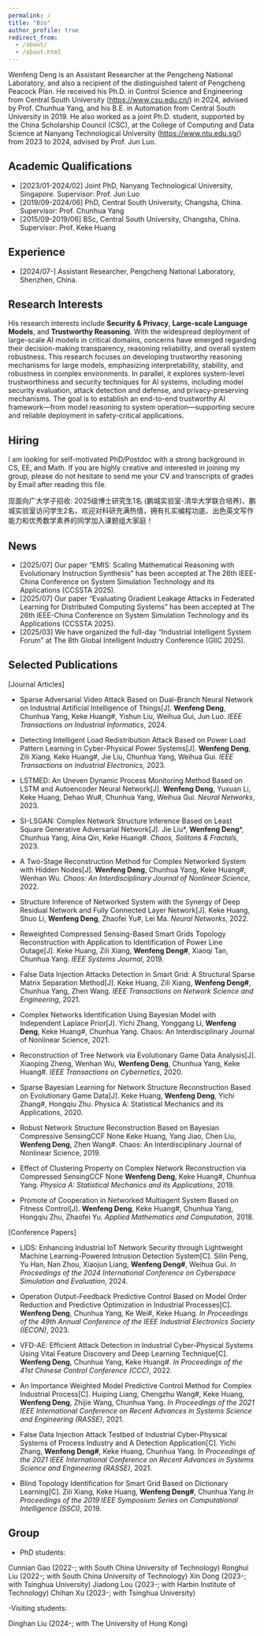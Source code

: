 ```yaml
---
permalink: /
title: "Bio"
author_profile: true
redirect_from: 
  - /about/
  - /about.html
---
```


Wenfeng Deng is an Assistant Researcher at the Pengcheng National Laboratory, and also a recipient of the distinguished talent of Pengcheng Peacock Plan. He received his Ph.D. in Control Science and Engineering from Central South University (https://www.csu.edu.cn/) in 2024, advised by Prof. Chunhua Yang, and his B.E. in Automation from Central South University in 2019. He also worked as a joint Ph.D. student, supported by the China Scholarship Council (CSC), at the College of Computing and Data Science at Nanyang Technological University (https://www.ntu.edu.sg/) from 2023 to 2024, advised by Prof. Jun Luo.

**Academic Qualifications**
------
- [2023/01-2024/02] Joint PhD, Nanyang Technological University, Singapore. Supervisor: Prof. Jun Luo
- [2019/09-2024/06] PhD, Central South University, Changsha, China. Supervisor: Prof. Chunhua Yang
- [2015/09-2019/06] BSc, Central South University, Changsha, China. Supervisor: Prof. Keke Huang

**Experience**
------
- [2024/07-] Assistant Researcher, Pengcheng National Laboratory, Shenzhen, China.

**Research Interests**
------
His research interests include **Security & Privacy**, **Large-scale Language Models**, and **Trustworthy Reasoning**. With the widespread deployment of large-scale AI models in critical domains, concerns have emerged regarding their decision-making transparency, reasoning reliability, and overall system robustness. This research focuses on developing trustworthy reasoning mechanisms for large models, emphasizing interpretability, stability, and robustness in complex environments. In parallel, it explores system-level trustworthiness and security techniques for AI systems, including model security evaluation, attack detection and defense, and privacy-preserving mechanisms. The goal is to establish an end-to-end trustworthy AI framework—from model reasoning to system operation—supporting secure and reliable deployment in safety-critical applications.

**Hiring**
------
I am looking for self-motivated PhD/Postdoc with a strong background in CS, EE, and Math. If you are highly creative and interested in joining my group, please do not hesitate to send me your CV and transcripts of grades by Email after reading this file.

现面向广大学子招收: 2025级博士研究生1名 (鹏城实验室-清华大学联合培养)、鹏城实验室访问学生2名，欢迎对科研充满热情，拥有扎实编程功底、出色英文写作能力和优秀数学素养的同学加入课题组大家庭！

**News**
------
- [2025/07] Our paper “EMIS: Scaling Mathematical Reasoning with Evolutionary Instruction Synthesis” has been accepted at The 26th IEEE-China Conference on System Simulation Technology and its Applications (CCSSTA 2025).
- [2025/07] Our paper “Evaluating Gradient Leakage Attacks in Federated Learning for Distributed Computing Systems” has been accepted at The 26th IEEE-China Conference on System Simulation Technology and its Applications (CCSSTA 2025).
- [2025/03] We have organized the full-day “Industrial Intelligent System Forum” at The 8th Global Intelligent Industry Conference (GIIC 2025).

**Selected Publications**
------
[Journal Articles]
- Sparse Adversarial Video Attack Based on Dual-Branch Neural Network on Industrial Artificial Intelligence of Things[J].
  **Wenfeng Deng**, Chunhua Yang, Keke Huang#, Yishun Liu, Weihua Gui, Jun Luo.
  _IEEE Transactions on Industrial Informatics_, 2024.

- Detecting Intelligent Load Redistribution Attack Based on Power Load Pattern Learning in Cyber-Physical Power Systems[J].
  **Wenfeng Deng**, Zili Xiang, Keke Huang#, Jie Liu, Chunhua Yang, Weihua Gui.
  _IEEE Transactions on Industrial Electronics_, 2023.

- LSTMED: An Uneven Dynamic Process Monitoring Method Based on LSTM and Autoencoder Neural Network[J].
  **Wenfeng Deng**, Yuxuan Li, Keke Huang, Dehao Wu#, Chunhua Yang, Weihua Gui.
  _Neural Networks_, 2023.

- SI-LSGAN: Complex Network Structure Inference Based on Least Square Generative Adversarial Network[J].
  Jie Liu*, **Wenfeng Deng***, Chunhua Yang, Aina Qin, Keke Huang#.
 _Chaos, Solitons & Fractals_, 2023.

- A Two-Stage Reconstruction Method for Complex Networked System with Hidden Nodes[J].
  **Wenfeng Deng**, Chunhua Yang, Keke Huang#, Wenhan Wu.
  _Chaos: An Interdisciplinary Journal of Nonlinear Science_, 2022.

- Structure Inference of Networked System with the Synergy of Deep Residual Network and Fully Connected Layer Network[J].
  Keke Huang, Shuo Li, **Wenfeng Deng**, Zhaofei Yu#, Lei Ma.
  _Neural Networks_, 2022.

- Reweighted Compressed Sensing-Based Smart Grids Topology Reconstruction with Application to Identification of Power Line Outage[J].
  Keke Huang, Zili Xiang, **Wenfeng Deng#**, Xiaoqi Tan, Chunhua Yang.
  _IEEE Systems Journal_, 2019.

- False Data Injection Attacks Detection in Smart Grid: A Structural Sparse Matrix Separation Method[J].
  Keke Huang, Zili Xiang, **Wenfeng Deng#**, Chunhua Yang, Zhen Wang.
  _IEEE Transactions on Network Science and Engineering_, 2021.

- Complex Networks Identification Using Bayesian Model with Independent Laplace Prior[J].
  Yichi Zhang, Yonggang Li, **Wenfeng Deng**, Keke Huang#, Chunhua Yang.
  Chaos: An Interdisciplinary Journal of Nonlinear Science, 2021.

- Reconstruction of Tree Network via Evolutionary Game Data Analysis[J].
  Xiaoping Zheng, Wenhan Wu, **Wenfeng Deng**, Chunhua Yang, Keke Huang#.
  _IEEE Transactions on Cybernetics_, 2020.

- Sparse Bayesian Learning for Network Structure Reconstruction Based on Evolutionary Game Data[J].
  Keke Huang, **Wenfeng Deng**, Yichi Zhang#, Hongqiu Zhu.
  Physica A: Statistical Mechanics and its Applications, 2020.

- Robust Network Structure Reconstruction Based on Bayesian Compressive SensingCCF None
  Keke Huang, Yang Jiao, Chen Liu, **Wenfeng Deng**, Zhen Wang#.
  Chaos: An Interdisciplinary Journal of Nonlinear Science, 2019.

- Effect of Clustering Property on Complex Network Reconstruction via Compressed SensingCCF None
  **Wenfeng Deng**, Keke Huang#, Chunhua Yang.
  _Physica A: Statistical Mechanics and its Applications_, 2019.

- Promote of Cooperation in Networked Multiagent System Based on Fitness Control[J].
  **Wenfeng Deng**, Keke Huang#, Chunhua Yang, Hongqiu Zhu, Zhaofei Yu.
  _Applied Mathematics and Computation_, 2018.

[Conference Papers]
- LIDS: Enhancing Industrial IoT Network Security through Lightweight Machine Learning-Powered Intrusion Detection System[C].
  Silin Peng, Yu Han, Nan Zhou, Xiaojun Liang, **Wenfeng Deng#**, Weihua Gui.
  _In Proceedings of the 2024 International Conference on Cyberspace Simulation and Evaluation_, 2024.

- Operation Output-Feedback Predictive Control Based on Model Order Reduction and Predictive Optimization in Industrial Processes[C].
  **Wenfeng Deng**, Chunhua Yang, Ke Wei#, Keke Huang.
  _In Proceedings of the 49th Annual Conference of the IEEE Industrial Electronics Society (IECON)_, 2023.

- VFD-AE: Efficient Attack Detection in Industrial Cyber-Physical Systems Using Vital Feature Discovery and Deep Learning Technique[C].
  **Wenfeng Deng**, Chunhua Yang, Keke Huang#.
  _In Proceedings of the 41st Chinese Control Conference (CCC)_, 2022.

- An Importance Weighted Model Predictive Control Method for Complex Industrial Process[C].
  Huiping Liang, Chengzhu Wang#, Keke Huang, **Wenfeng Deng**, Zhijie Wang, Chunhua Yang.
  _In Proceedings of the 2021 IEEE International Conference on Recent Advances in Systems Science and Engineering (RASSE)_, 2021.

- False Data Injection Attack Testbed of Industrial Cyber-Physical Systems of Process Industry and A Detection Application[C].
  Yichi Zhang, **Wenfeng Deng#**, Keke Huang, Chunhua Yang.
  _In Proceedings of the 2021 IEEE International Conference on Recent Advances in Systems Science and Engineering (RASSE)_, 2021.

- Blind Topology Identification for Smart Grid Based on Dictionary Learning[C].
  Zili Xiang, Keke Huang, **Wenfeng Deng#**, Chunhua Yang
  _In Proceedings of the 2019 IEEE Symposium Series on Computational Intelligence (SSCI)_, 2019.

**Group**
------
- PhD students:
  
Cunnian Gao (2022-; with South China University of Technology)
Ronghui Liu (2022-; with South China University of Technology)
Xin Dong (2023-; with Tsinghua University)
Jiadong Lou (2023-; with Harbin Institute of Technology)
Chihan Xu (2023-; with Tsinghua University)

-Visiting students:

Dinghan Liu (2024-; with The University of Hong Kong)
